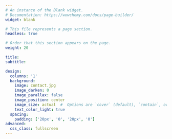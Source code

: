 ```yaml
---
# An instance of the Blank widget.
# Documentation: https://wowchemy.com/docs/page-builder/
widget: blank

# This file represents a page section.
headless: true

# Order that this section appears on the page.
weight: 20

title:
subtitle:

design:
  columns: '1'
  background:
    image: contact.jpg
    image_darken: 0
    image_parallax: false
    image_position: center
    image_size: actual  #  Options are `cover` (default), `contain`, or `actual` size
    text_color_light: true
  spacing:
    padding: ['20px', '0', '20px', '0']
advanced:
  css_class: fullscreen
---
```

